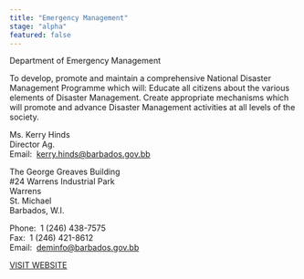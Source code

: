 ```yaml
---
title: "Emergency Management"
stage: "alpha"
featured: false
---
```


Department of Emergency Management

To develop, promote and maintain a comprehensive National Disaster Management Programme which will: Educate all citizens about the various elements of Disaster Management. Create appropriate mechanisms which will promote and advance Disaster Management activities at all levels of the society. 

Ms. Kerry Hinds  
Director Ag.  
Email:  kerry.hinds@barbados.gov.bb  
  
The George Greaves Building  
#24 Warrens Industrial Park  
Warrens  
St. Michael  
Barbados, W.I.  
  
  
Phone:  1 (246) 438-7575  
Fax:  1 (246) 421-8612  
Email:  deminfo@barbados.gov.bb  
  
[VISIT WEBSITE](http://dem.gov.bb/)